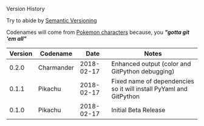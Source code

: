 Version History

Try to abide by [Semantic Versioning](http://semver.org/spec/v2.0.0.html)

Codenames will come from [Pokemon characters](https://en.wikipedia.org/wiki/List_of_Pok%C3%A9mon) because, you **_"gotta git 'em all"_**


|Version|Codename|Date|Notes|
|---|---|---|---|
|0.2.0|Charmander|2018-02-17|Enhanced output (color and GitPython debugging)
|0.1.1|Pikachu|2018-02-17|Fixed name of dependencies so it will install PyYaml and GitPython|
|0.1.0|Pikachu|2018-02-17|Initial Beta Release|
